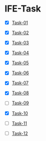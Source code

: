# IFE-Task


- [X] [Task-01](httlp//:)
- [x] [Task-02](httlp//:)
- [x] [Task-03](httlp//:)
- [x] [Task-04](httlp//:)
- [X] [Task-05](httlp//:)
- [X] [Task-06](httlp//:)
- [X] [Task-07](httlp//:)
- [X] [Task-08](httlp//:)
- [ ] [Task-09](httlp//:)
- [X] [Task-10](httlp//:)
- [ ] [Task-11](httlp//:)
- [ ] [Task-12](httlp//:)




